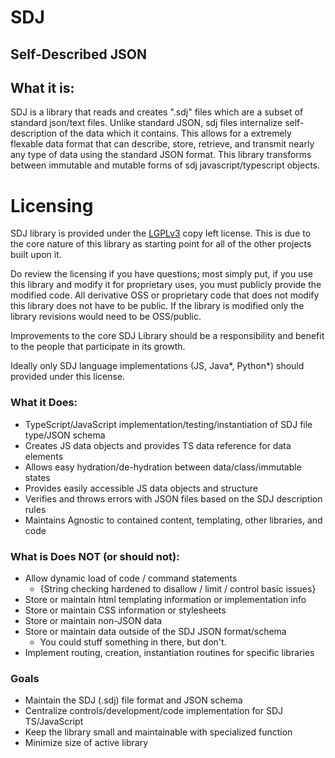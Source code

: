 # SDJ 
## Self-Described JSON

## What it is:
SDJ is a library that reads and creates ".sdj" files which are a subset of standard json/text files. 
Unlike standard JSON, sdj files internalize self-description of the data which it contains.
This allows for a extremely flexable data format that can describe, store, retrieve, and transmit nearly any type of data using the standard JSON format.
This library transforms between immutable and mutable forms of sdj javascript/typescript objects.


# Licensing
SDJ library is provided under the [LGPLv3](https://www.gnu.org/licenses/lgpl-3.0.en.html) copy left license.
This is due to the core nature of this library as starting point for all of the other projects built upon it.

Do review the licensing if you have questions; most simply put, if you use this library and modify it for
proprietary uses, you must publicly provide the modified code. All derivative OSS or proprietary code that does
not modify this library does not have to be public. If the library is modified only the library revisions would need to be OSS/public. 

Improvements to the core SDJ Library should be a responsibility and benefit to the people that participate in its growth.

Ideally only SDJ language implementations (JS, Java*, Python*) should provided under this license.


### What it Does:

- TypeScript/JavaScript implementation/testing/instantiation of SDJ file type/JSON schema
- Creates JS data objects and provides TS data reference for data elements
- Allows easy hydration/de-hydration between data/class/immutable states
- Provides easily accessible JS data objects and structure
- Verifies and throws errors with JSON files based on the SDJ description rules
- Maintains Agnostic to contained content, templating, other libraries, and code


### What is Does NOT (or should not):

- Allow dynamic load of code / command statements 
  - {String checking hardened to disallow / limit / control basic issues}
- Store or maintain html templating information or implementation info
- Store or maintain CSS information or stylesheets
- Store or maintain non-JSON data
- Store or maintain data outside of the SDJ JSON format/schema
  - You could stuff something in there, but don't.
- Implement routing, creation, instantiation routines for specific libraries

### Goals

- Maintain the SDJ (.sdj) file format and JSON schema
- Centralize controls/development/code implementation for SDJ TS/JavaScript
- Keep the library small and maintainable with specialized function
- Minimize size of active library

